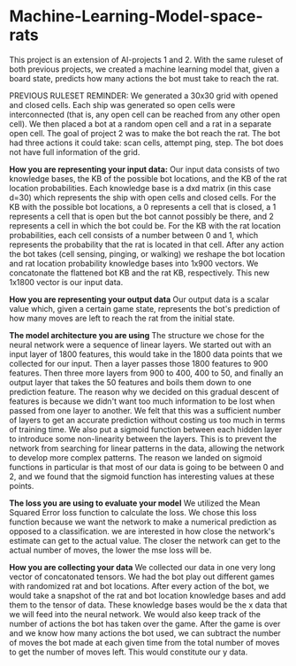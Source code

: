 # Machine-Learning-Model-space-rats
This project is an extension of AI-projects 1 and 2. With the same ruleset of both previous projects, we created a machine learning model that, given a board state, predicts how many actions the bot must take to reach the rat. 

PREVIOUS RULESET REMINDER: 
We generated a 30x30 grid with opened and closed cells. Each ship was generated so open cells were interconnected (that is, any open cell can be reached from any other open cell). We then placed a bot at a random open cell and a rat in a separate open cell. The goal of project 2 was to make the bot reach the rat. The bot had three actions it could take: scan cells, attempt ping, step. The bot does not have full information of the grid. 


**How you are representing your input data:**
Our input data consists of two knowledge bases, the KB of the possible bot locations, and the KB of the rat location probabilities. Each knowledge base is a dxd matrix (in this case d=30) which represents the ship with open cells and closed cells. For the KB with the possible bot locations, a 0 represents a cell that is closed, a 1 represents a cell that is open but the bot cannot possibly be there, and 2 represents a cell in which the bot could be. For the KB with the rat location probabilities, each cell consists of a number between 0 and 1, which represents the probability that the rat is located in that cell. After any action the bot takes (cell sensing, pinging, or walking) we reshape the bot location and rat location probability knowledge bases into 1x900 vectors. We concatonate the flattened bot KB and the rat KB, respectively. This new 1x1800 vector is our input data.

**How you are representing your output data**
Our output data is a scalar value which, given a certain game state, represents the bot's prediction of how many moves are left to reach the rat from the initial state.


**The model architecture you are using** 
The structure we chose for the neural network were a sequence of linear layers. We started out with an input layer of 1800 features, this would take in the 1800 data points that we collected for our input. Then a layer passes those 1800 features to 900 features. Then three more layers from 900 to 400, 400 to 50, and finally an output layer that takes the 50 features and boils them down to one prediction feature. The reason why we decided on this gradual descent of features is because we didn't want too much information to be lost when passed from one layer to another. We felt that this was a sufficient number of layers to get an accurate prediction without costing us too much in terms of training time. We also put a sigmoid function between each hidden layer to introduce some non-linearity between the layers. This is to prevent the network from searching for linear patterns in the data, allowing the network to develop more complex patterns. The reason we landed on sigmoid functions in particular is that most of our data is going to be between 0 and 2, and we found that the sigmoid function has interesting values at these points.

**The loss you are using to evaluate your model**
We utilized the Mean Squared Error loss function to calculate the loss. We chose this loss function because we want the network to make a numerical prediction as opposed to a classification. we are interested in how close the network's estimate can get to the actual value. The closer the network can get to the actual number of moves, the lower the mse loss will be.


**How you are collecting your data**
We collected our data in one very long vector of concatonated tensors. We had the bot play out different games with randomized rat and bot locations. After every action of the bot, we would take a snapshot of the rat and bot location knowledge bases and add them to the tensor of data. These knowledge bases would be the x data that we will feed into the neural network. We would also keep track of the number of actions the bot has taken over the game. After the game is over and we know how many actions the bot used, we can subtract the number of moves the bot made at each given time from the total number of moves to get the number of moves left. This would constitute our y data.
